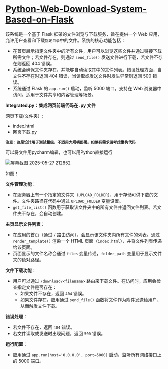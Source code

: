 # [Python-Web-Download-System-Based-on-Flask](https://github.com/Lee-hm123/Python-Web-Download-System-Based-on-Flask) 



该系统是一个基于 Flask 框架的文件浏览与下载服务，旨在提供一个 Web 应用，允许用户查看和下载`指定目录`中的文件。系统的核心功能包括：

- 在首页展示指定文件夹中的所有文件，用户可以浏览这些文件并通过链接下载所需文件；若文件存在，则通过 `send_file()` 发送文件进行下载，若文件不存在则返回 404 错误。
- 系统会确保文件夹存在，并能够自动读取其中的文件列表。错误处理方面，当文件不存在时返回 404 错误，当读取或发送文件时发生异常则返回 500 错误。
- 系统通过 Flask 的 `app.run()` 启动，监听 5000 端口，支持在 Web 浏览器中访问。适用于文件共享和内容管理等场景。



**Integrated.py：集成网页前端代码在 .py 文件**

网页下载(文件夹）: 

+ index.html
+ 网页下载.py

**```注意：这是设计用于测试量级，不适用大规模部署。如确有需求请考虑重构代码```**

可以将文件用pycharm编辑，也可以用Python直接运行

![屏幕截图 2025-05-27 212852](https://github.com/user-attachments/assets/427cd3aa-54cb-4da2-b60b-0653c0e7d868)


如图！



**文件管理功能**：

- 在服务器上有一个指定的文件夹（`UPLOAD_FOLDER`），用于存储可供下载的文件。文件夹路径在代码中通过 `UPLOAD_FOLDER` 变量设置。
- `get_file_list()` 函数用于获取该文件夹中的所有文件并返回文件列表。若文件夹不存在，会自动创建。

**主页显示文件列表**：

- 在应用的首页（通过 `/` 路由访问），会显示该文件夹内所有文件的列表。通过 `render_template()` 渲染一个 HTML 页面（`index.html`），并将文件列表传递给该页面。
- 页面显示的文件名称会通过 `files` 变量传递，`folder_path` 变量用于显示文件夹的绝对路径。

**文件下载功能**：

- 用户可以通过 `/download/<filename>` 路由来下载文件。在访问时，应用会检查指定文件是否存在：
  - 如果文件不存在，返回 `404` 错误。
  - 如果文件存在，应用通过 `send_file()` 函数将文件作为附件发送给用户，从而触发文件下载。

**错误处理**：

- 若文件不存在，返回 `404` 错误。
- 若文件读取或发送时出现问题，返回 `500` 错误。

**运行配置**：

- 应用通过 `app.run(host='0.0.0.0', port=5000)` 启动，监听所有网络接口上的 5000 端口。
